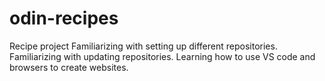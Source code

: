 # odin-recipes
Recipe project
Familiarizing with setting up different repositories.
Familiarizing with updating repositories.
Learning how to use VS code and browsers to create websites. 
